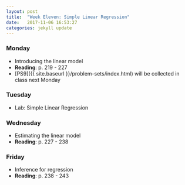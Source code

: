 ```yaml
---
layout: post
title:  "Week Eleven: Simple Linear Regression"
date:   2017-11-06 16:53:27
categories: jekyll update
---
```


### Monday
- Introducing the linear model
- **Reading**: p. 219 - 227
- [PS9]({{ site.baseurl }}/problem-sets/index.html) will be collected in class next Monday
    
### Tuesday
- Lab: Simple Linear Regression

### Wednesday
- Estimating the linear model
- **Reading**: p. 227 - 238

### Friday
- Inference for regression
- **Reading**: p. 238 - 243